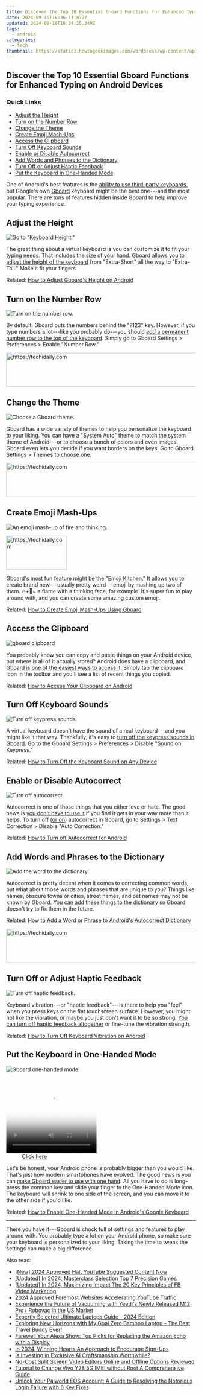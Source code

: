 ```yaml
---
title: Discover the Top 10 Essential Gboard Functions for Enhanced Typing on Android Devices
date: 2024-09-15T16:36:11.877Z
updated: 2024-09-16T16:34:25.340Z
tags:
  - android
categories:
  - tech
thumbnail: https://static1.howtogeekimages.com/wordpress/wp-content/uploads/2023/04/Gboard-hero.jpg
---
```


## Discover the Top 10 Essential Gboard Functions for Enhanced Typing on Android Devices

### Quick Links

* [Adjust the Height](https://howto.techidaily.com/how-to-unbrick-a-dead-oppo-f25-pro-5g-drfone-by-drfone-fix-android-problems-fix-android-problems/)
* [Turn on the Number Row](https://vimeo-videos.techidaily.com/new-quick-glance-at-stars-contribution-for-2024/)
* [Change the Theme](https://extra-support.techidaily.com/precision-zoom-for-clearer-movie-scenes-for-2024/)
* [Create Emoji Mash-Ups](https://desktop-recording.techidaily.com/pursuing-peerless-speech-to-text-with-google-assistance/)
* [Access the Clipboard](https://sound-issues.techidaily.com/how-to-restore-voice-chat-feature-for-a-smooth-teamwork-in-back-4-blood/)
* [Turn Off Keyboard Sounds](https://extra-tips.techidaily.com/updated-boosting-collaboration-mastery-of-zoom-capabilities-in-win10/)
* [Enable or Disable Autocorrect](https://some-techniques.techidaily.com/2024-approved-gaiety-media-download-review/)
* [Add Words and Phrases to the Dictionary](https://easy-unlock-android.techidaily.com/how-to-enable-usb-debugging-on-a-locked-oneplus-ace-2-pro-phone-by-drfone-android/)
* [Turn Off or Adjust Haptic Feedback](https://techtrends.techidaily.com/how-to-address-the-helperdll-file-not-found-error-effectively/)
* [Put the Keyboard in One-Handed Mode](https://techidaily.com/remove-motorola-edge-40-neo-unlock-screen-by-drfone-android-unlock-android-unlock/)

 One of Android's best features is the [ability to use third-party keyboards](https://extra-hints.techidaily.com/2024-approved-construct-humor-memes-via-adobe/), but Google's own [Gboard](https://www.anrdoezrs.net/links/3607085/type/dlg/sid/UUhtgUeUpU201900/https://play.google.com/store/apps/details?id=com.google.android.inputmethod.latin&hl=en%5FUS&gl=US) keyboard might be the best one---and the most popular. There are tons of features hidden inside Gboard to help improve your typing experience.

##  Adjust the Height

![Go to &quot;Keyboard Height.&quot;](https://static1.howtogeekimages.com/wordpress/wp-content/uploads/2016/06/2021-08-23_16-52-26.png?trim=1,1&amp;bg-color=000&amp;pad=1,1) 

 The great thing about a virtual keyboard is you can customize it to fit your typing needs. That includes the size of your hand. [Gboard allows you to adjust the height of the keyboard](https://apple-account.techidaily.com/in-2024-how-to-fix-locked-apple-id-from-apple-iphone-11-pro-by-drfone-ios/) from "Extra-Short" all the way to "Extra-Tall." Make it fit your fingers.

Related: [How to Adjust Gboard's Height on Android](https://apple-account.techidaily.com/in-2024-how-to-fix-locked-apple-id-from-apple-iphone-11-pro-by-drfone-ios/) 

##  Turn on the Number Row

![Turn on the number row.](https://static1.howtogeekimages.com/wordpress/wp-content/uploads/2023/04/2023-04-28_15-47-38.jpg) 

 By default, Gboard puts the numbers behind the "?123" key. However, if you type numbers a lot---like you probably do---you should [add a permanent number row to the top of the keyboard](https://screen-mirroring-recording.techidaily.com/updated-superior-live-streaming-and-conferencing-apps-for-2024/). Simply go to Gboard Settings > Preferences > Enable "Number Row."

<!-- affiliate ads begin -->
<a href="https://appsumo.8odi.net/c/5597632/2129738/7443" target="_top" id="2129738">
  <img src="//a.impactradius-go.com/display-ad/7443-2129738" border="0" alt="https://techidaily.com" width="728" height="90"/>
</a>
<img height="0" width="0" src="https://appsumo.8odi.net/i/5597632/2129738/7443" style="position:absolute;visibility:hidden;" border="0" />
<!-- affiliate ads end -->

##  Change the Theme

![Choose a Gboard theme.](https://static1.howtogeekimages.com/wordpress/wp-content/uploads/2023/04/2023-04-28_15-49-50.jpg) 

 Gboard has a wide variety of themes to help you personalize the keyboard to your liking. You can have a "System Auto" theme to match the system theme of Android---or to choose a bunch of colors and even images. Gboard even lets you decide if you want borders on the keys. Go to Gboard Settings > Themes to choose one.

<!-- affiliate ads begin -->
<a href="https://appsumo.8odi.net/c/5597632/2118304/7443" target="_top" id="2118304">
  <img src="//a.impactradius-go.com/display-ad/7443-2118304" border="0" alt="https://techidaily.com" width="600" height="90"/>
</a>
<img height="0" width="0" src="https://appsumo.8odi.net/i/5597632/2118304/7443" style="position:absolute;visibility:hidden;" border="0" />
<!-- affiliate ads end -->

##  Create Emoji Mash-Ups

![An emoji mash-up of fire and thinking.](https://static1.howtogeekimages.com/wordpress/wp-content/uploads/2020/10/emoji-mashup-hero.png?width=1198&amp;trim=1,1&amp;bg-color=000&amp;pad=1,1) 

<!-- affiliate ads begin -->
<a href="https://united.elfm.net/c/5597632/2139558/4704" target="_top" id="2139558">
  <img src="//a.impactradius-go.com/display-ad/4704-2139558" border="0" alt="https://techidaily.com" width="160" height="90"/>
</a>
<img height="0" width="0" src="https://united.elfm.net/i/5597632/2139558/4704" style="position:absolute;visibility:hidden;" border="0" />
<!-- affiliate ads end -->

 Gboard's most fun feature might be the "[Emoji Kitchen](https://graphic-issues.techidaily.com/gpu-recognition-error-fix/)." It allows you to create brand new---usually pretty weird---emoji by mashing up two of them. 🔥+🤔= a flame with a thinking face, for example. It's super fun to play around with, and you can create some amazing custom emoji.

Related: [How to Create Emoji Mash-Ups Using Gboard](https://graphic-issues.techidaily.com/gpu-recognition-error-fix/) 

##  Access the Clipboard

![gboard clipboard](https://static1.howtogeekimages.com/wordpress/wp-content/uploads/2020/09/2020-09-28_12-00-23.jpg?trim=1,1&amp;bg-color=000&amp;pad=1,1) 

 You probably know you can copy and paste things on your Android device, but where is all of it actually stored? Android does have a clipboard, and [Gboard is one of the easiest ways to access it](https://screen-activity-recording.techidaily.com/new-the-essentials-of-webcam-capture-with-free2x-app/). Simply tap the clipboard icon in the toolbar and you'll see a list of recent things you copied.

Related: [How to Access Your Clipboard on Android](https://screen-activity-recording.techidaily.com/new-the-essentials-of-webcam-capture-with-free2x-app/) 

##  Turn Off Keyboard Sounds

![Turn off keypress sounds.](https://static1.howtogeekimages.com/wordpress/wp-content/uploads/2023/04/2023-04-28_15-56-49.jpg) 

 A virtual keyboard doesn't have the sound of a real keyboard---and you might like it that way. Thankfully, it's easy to [turn off the keypress sounds in Gboard](https://extra-resources.techidaily.com/boost-your-photography-game-complimentary-basics-plus-expandable-paid-lut-options-for-2024/). Go to the Gboard Settings > Preferences > Disable "Sound on Keypress."

Related: [How to Turn Off the Keyboard Sound on Any Device](https://extra-resources.techidaily.com/boost-your-photography-game-complimentary-basics-plus-expandable-paid-lut-options-for-2024/) 

##  Enable or Disable Autocorrect

![Turn off autocorrect.](https://static1.howtogeekimages.com/wordpress/wp-content/uploads/2023/04/2023-04-28_15-59-30.jpg) 

 Autocorrect is one of those things that you either love or hate. The good news is [you don't have to use it](https://screen-sharing-recording.techidaily.com/updated-top-3g-networks-and-plans-for-gamers-on-a-budget-for-2024/) if you find it gets in your way more than it helps. To turn off ([or on](https://some-skills.techidaily.com/updated-the-comprehensive-blueprint-to-powerdirectors-full-potential/)) autocorrect in Gboard, go to Settings > Text Correction > Disable "Auto Correction."

Related: [How to Turn off Autocorrect for Android](https://screen-sharing-recording.techidaily.com/updated-top-3g-networks-and-plans-for-gamers-on-a-budget-for-2024/) 

##  Add Words and Phrases to the Dictionary

![Add the word to the dictionary.](https://static1.howtogeekimages.com/wordpress/wp-content/uploads/2016/01/2022-01-07_17-00-05.png?trim=1,1&amp;bg-color=000&amp;pad=1,1) 

 Autocorrect is pretty decent when it comes to correcting common words, but what about those words and phrases that are unique to you? Things like names, obscure towns or cities, street names, and pet names may not be known by Gboard. [You can add these things to the dictionary](https://data-wizards.techidaily.com/avoiding-typical-video-setbacks-with-proven-fixes/) so Gboard doesn't try to fix them in the future.

Related: [How to Add a Word or Phrase to Android's Autocorrect Dictionary](https://data-wizards.techidaily.com/avoiding-typical-video-setbacks-with-proven-fixes/) 

<!-- affiliate ads begin -->
<a href="https://unicoeye.pxf.io/c/5597632/2134239/18498" target="_top" id="2134239">
  <img src="//a.impactradius-go.com/display-ad/18498-2134239" border="0" alt="https://techidaily.com" width="721" height="90"/>
</a>
<img height="0" width="0" src="https://unicoeye.pxf.io/i/5597632/2134239/18498" style="position:absolute;visibility:hidden;" border="0" />
<!-- affiliate ads end -->

##  Turn Off or Adjust Haptic Feedback

![Turn off haptic feedback.](https://static1.howtogeekimages.com/wordpress/wp-content/uploads/2023/04/2023-04-28_16-04-27.jpg) 

 Keyboard vibration---or "haptic feedback"---is there to help you "feel" when you press keys on the flat touchscreen surface. However, you might not like the vibration, or maybe you just don't want it to be so strong. [You can turn off haptic feedback altogether](https://instagram-videos.techidaily.com/updated-sequential-image-storytelling-on-ig-for-2024/) or fine-tune the vibration strength.

Related: [How to Turn Off Keyboard Vibration on Android](https://instagram-videos.techidaily.com/updated-sequential-image-storytelling-on-ig-for-2024/) 

##  Put the Keyboard in One-Handed Mode

![Gboard one-handed mode.](https://static1.howtogeekimages.com/wordpress/wp-content/uploads/2023/04/2023-04-28_16-08-39.jpg) 

<!-- affiliate ads begin -->
<span id="1912746">
					<video width="240" height="200" style="cursor:pointer"
           poster="//a.impactradius-go.com/display-clicktoplayimage/1912746.png"
           onclick="if(!this.playClicked){this.play();this.setAttribute('controls',true);this.playClicked=true;}">
	   <source src="//a.impactradius-go.com/display-ad/20231-1912746">
	   <img src="//a.impactradius-go.com/display-clicktoplayimage/1912746.png" style="border: none; height: 100%; width: 100%; object-fit: contain">
	</video>
	<div style="width:150px;text-align:center"><a href="javascript:window.open(decodeURIComponent('https%3A%2F%2Fmindmanager.sjv.io%2Fc%2F5597632%2F1912746%2F20231'), '_blank');void(0);">Click here</a></div>
</span>
<img height="0" width="0" src="https://imp.pxf.io/i/5597632/1912746/20231" style="position:absolute;visibility:hidden;" border="0" />
<!-- affiliate ads end -->

 Let's be honest, your Android phone is probably bigger than you would like. That's just how modern smartphones have evolved. The good news is you can [make Gboard easier to use with one hand](https://screen-activity-recording.techidaily.com/new-customize-screenshot-storing-on-mac-for-2024/). All you have to do is long-press the common key and slide your finger to the One-Handed Mode icon. The keyboard will shrink to one side of the screen, and you can move it to the other side if you'd like.

Related: [How to Enable One-Handed Mode in Android's Google Keyboard](https://screen-activity-recording.techidaily.com/new-customize-screenshot-storing-on-mac-for-2024/) 

---

 There you have it---Gboard is chock full of settings and features to play around with. You probably type a lot on your Android phone, so make sure your keyboard is personalized to your liking. Taking the time to tweak the settings can make a big difference.

<ins class="adsbygoogle"
     style="display:block"
     data-ad-format="autorelaxed"
     data-ad-client="ca-pub-7571918770474297"
     data-ad-slot="1223367746"></ins>

<ins class="adsbygoogle"
     style="display:block"
     data-ad-client="ca-pub-7571918770474297"
     data-ad-slot="8358498916"
     data-ad-format="auto"
     data-full-width-responsive="true"></ins>

<span class="atpl-alsoreadstyle">Also read:</span>
<div><ul>
<li><a href="https://youtube-sure.techidaily.com/024-approved-halt-youtube-suggested-content-now/"><u>[New] 2024 Approved Halt YouTube Suggested Content Now</u></a></li>
<li><a href="https://screen-activity-recording.techidaily.com/updated-in-2024-masterclass-selection-top-7-precision-games/"><u>[Updated] In 2024, Masterclass Selection Top 7 Precision Games</u></a></li>
<li><a href="https://facebook-video-content.techidaily.com/updated-in-2024-maximizing-impact-the-20-key-principles-of-fb-video-marketing/"><u>[Updated] In 2024, Maximizing Impact The 20 Key Principles of FB Video Marketing</u></a></li>
<li><a href="https://fox-friendly.techidaily.com/2024-approved-foremost-websites-accelerating-youtube-traffic/"><u>2024 Approved Foremost Websites Accelerating YouTube Traffic</u></a></li>
<li><a href="https://hardware-reviews.techidaily.com/experience-the-future-of-vacuuming-with-yeedis-newly-released-m12-proplus-robovac-in-the-us-market/"><u>Experience the Future of Vacuuming with Yeedi's Newly Released M12 Pro+ Robovac in the US Market</u></a></li>
<li><a href="https://hardware-reviews.techidaily.com/expertly-selected-ultimate-laptops-guide-2024-edition/"><u>Expertly Selected Ultimate Laptops Guide - 2024 Edition</u></a></li>
<li><a href="https://hardware-reviews.techidaily.com/exploring-new-horizons-with-my-goal-zero-bamboo-laptop-the-best-travel-buddy-ever/"><u>Exploring New Horizons with My Goal Zero Bamboo Laptop - The Best Travel Buddy Ever!</u></a></li>
<li><a href="https://hardware-reviews.techidaily.com/farewell-your-alexa-show-top-picks-for-replacing-the-amazon-echo-with-a-display/"><u>Farewell Your Alexa Show: Top Picks for Replacing the Amazon Echo with a Display</u></a></li>
<li><a href="https://youtube-zero.techidaily.com/24-winning-hearts-an-approach-to-encourage-sign-ups/"><u>In 2024, Winning Hearts An Approach to Encourage Sign-Ups</u></a></li>
<li><a href="https://tech-hub.techidaily.com/is-investing-in-exclusive-ai-craftsmanship-worthwhile/"><u>Is Investing in Exclusive AI Craftsmanship Worthwhile?</u></a></li>
<li><a href="https://smart-video-creator.techidaily.com/no-cost-split-screen-video-editors-online-and-offline-options-reviewed/"><u>No-Cost Split Screen Video Editors Online and Offline Options Reviewed</u></a></li>
<li><a href="https://sim-unlock.techidaily.com/tutorial-to-change-vivo-y28-5g-imei-without-root-a-comprehensive-guide-by-drfone-android/"><u>Tutorial to Change Vivo Y28 5G IMEI without Root A Comprehensive Guide</u></a></li>
<li><a href="https://win-blog.techidaily.com/unlock-your-palworld-eos-account-a-guide-to-resolving-the-notorious-login-failure-with-6-key-fixes/"><u>Unlock Your Palworld EOS Account: A Guide to Resolving the Notorious Login Failure with 6 Key Fixes</u></a></li>
</ul></div>

